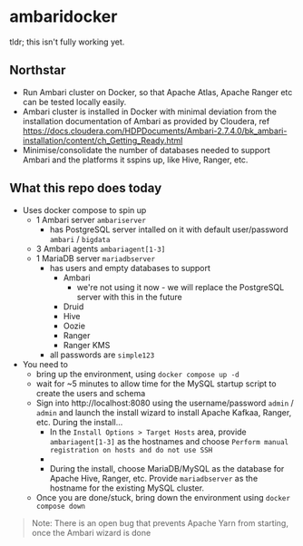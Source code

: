 # ambaridocker

tldr; this isn't fully working yet.

## Northstar
- Run Ambari cluster on Docker, so that Apache Atlas, Apache Ranger etc can be tested locally easily. 
- Ambari cluster is installed in Docker with minimal deviation from the installation documentation of Ambari as provided by Cloudera, ref https://docs.cloudera.com/HDPDocuments/Ambari-2.7.4.0/bk_ambari-installation/content/ch_Getting_Ready.html
- Minimise/consolidate the number of databases needed to support Ambari and the platforms it  sspins up, like Hive, Ranger, etc. 

## What this repo does today
- Uses docker compose to spin up
    - 1 Ambari server `ambariserver`
        - has PostgreSQL server intalled on it with default user/password `ambari` / `bigdata`
    - 3 Ambari agents `ambariagent[1-3]`
    - 1 MariaDB server `mariadbserver`
        - has users and empty databases to support
            - Ambari 
                - we're not using it now - we will replace the PostgreSQL server with this in the future
            -  Druid
            - Hive
            - Oozie
            - Ranger
            - Ranger KMS
        - all passwords are `simple123`
- You need to
    - bring up the environment, using `docker compose up -d`
    - wait for ~5 minutes to allow time for the MySQL startup script to create the users and schema
    - Sign into http://localhost:8080 using the username/password `admin` / `admin` and launch the install wizard to install Apache Kafkaa, Ranger, etc. During the install...
        - In the `Install Options > Target Hosts` area, provide `ambariagent[1-3]` as the hostnames and choose `Perform manual registration on hosts and do not use SSH`
        - 
        - During the install, choose MariaDB/MySQL as the database for Apache Hive, Ranger, etc. Provide `mariadbserver` as the hostname for the existing MySQL cluster.
    - Once you are done/stuck, bring down the environment using `docker compose down`

> Note: There is an open bug that prevents Apache Yarn from starting, once the Ambari wizard is done
